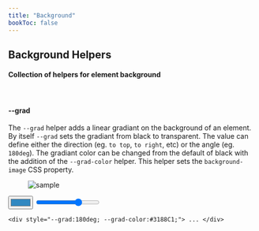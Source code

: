 ```yaml
---
title: "Background"
bookToc: false
---
```


## Background Helpers

#### Collection of helpers for element background

<br>

<div>

#### \-\-grad
The `--grad` helper adds a linear gradiant on the background of an element. By itself `--grad` sets the gradiant from black to transparent. The value can define either the direction (eg. `to top`, `to right`, etc) or the angle (eg. `180deg`). The gradiant color can be changed from the default of black with the addition of the `--grad-color` helper. This helper sets the `background-image` CSS property.

<div style="--d:flex; --mb:4rem;">
    <div style="--p:1rem; --fx:1; --bg:#eee; --as:flex-start; --maxw:600px;">
        <div style="--fx:1; --p:3rem; --mb:.5rem; --d:flex; --jc:center;">
            <figure style="--br:5px; --of:hidden; --grad:0deg; --pos:relative">
                <img src="https://source.unsplash.com/Nho-1hXd3d4/300x300" alt="sample">
                <figcaption id="target-grad" style="--inset:0; --pos:absolute; --grad:180deg; --grad-color:#3188C1;"></figcaption>
            </figure>
        </div>
            <div>
                <input type="color" id="grad-color" name="grad-color" value="#3188C1">
                <input class="slider" type="range" id="grad" min="0" max="260" id="grad" name="grad" value="180">
            </div>
            <div class="markdown" style="--maxw:800px; --w:100%; --pos:relative;">
<div class="highlight" style="--mb:0;"><pre class="chroma" style="--mt:.75rem;"><code class="language-html" data-lang="html"><span class="p">&lt;</span><span class="nt">div</span> <span class="na">style</span><span class="o">=</span><span class="s">"<span id="grad-label">--grad:180deg;</span> <span id="grad-color-label">--grad-color:#3188C1;</span>"</span></span><span class="p"></span><span class="p">&gt;</span> ... <span class="p">&lt;</span><span class="p">/</span><span class="nt">div</span><span class="p">&gt;</span></code></pre>
            </div>
        </div>
    </div>  
</div>
<script>liveprop('grad', '--grad', 'deg', 'target-grad');</script>
<script>liveprop('grad-color', '--grad-color', '', 'target-grad');</script>

</div>